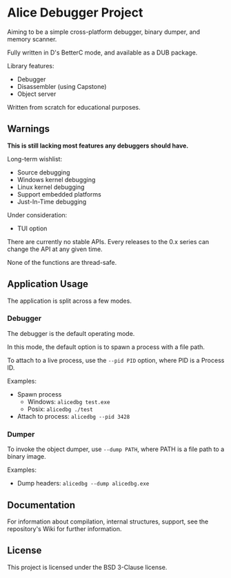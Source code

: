 # Alice Debugger Project

Aiming to be a simple cross-platform debugger, binary dumper, and memory
scanner.

Fully written in D's BetterC mode, and available as a DUB package.

Library features:
- Debugger
- Disassembler (using Capstone)
- Object server

Written from scratch for educational purposes.

## Warnings

**This is still lacking most features any debuggers should have.**

Long-term wishlist:
- Source debugging
- Windows kernel debugging
- Linux kernel debugging
- Support embedded platforms
- Just-In-Time debugging

Under consideration:
- TUI option

There are currently no stable APIs. Every releases to the 0.x series can change
the API at any given time.

None of the functions are thread-safe.

## Application Usage

The application is split across a few modes.

### Debugger

The debugger is the default operating mode.

In this mode, the default option is to spawn a process with a file path.

To attach to a live process, use the `--pid PID` option, where PID is a
Process ID.

Examples:
- Spawn process
  - Windows: `alicedbg test.exe`
  - Posix: `alicedbg ./test`
- Attach to process: `alicedbg --pid 3428`

### Dumper

To invoke the object dumper, use `--dump PATH`, where PATH is a file path to a
binary image.

Examples:
- Dump headers: `alicedbg --dump alicedbg.exe`

## Documentation

For information about compilation, internal structures, support,
see the repository's Wiki for further information.

## License

This project is licensed under the BSD 3-Clause license.